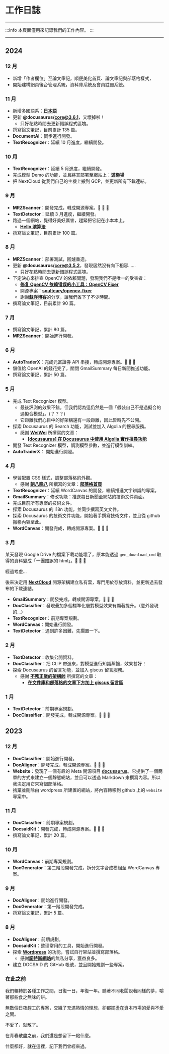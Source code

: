 # 工作日誌

---

:::info
本頁面僅用來記錄我們的工作內容。
:::

---

## 2024

### 12 月

- 新增「作者欄位」至論文筆記，順便美化首頁、論文筆記與部落格樣式，
- 開始建構網頁後台管理系統，資料庫系統及會員註冊系統。

### 11 月

- 新增多國語系：[**日本語**](https://docsaid.org/ja/)
- 更新 **@docusaurus/core@3.6.1**，又壞掉啦！
  - 只好花點時間去更新錯誤程式區塊。
- 撰寫論文筆記，目前累計 135 篇。
- **DocumentAI**：同步進行開發。
- **TextRecognizer**：延續 10 月進度，繼續開發。

### 10 月

- **TextRecognizer**：延續 5 月進度，繼續開發。
- 完成模型 Demo 的功能，並且將其部署至網站上：[**遊樂場**](https://docsaid.org/playground/intro)
- 把 NextCloud 從我們自己的主機上搬到 GCP，並更新所有下載連結。

### 9 月

- **MRZScanner**：開發完成，轉成開源專案。🎉 🎉 🎉
- **TextDetector**：延續 3 月進度，繼續開發。
- 路過一個網站，覺得好美好厲害，趕緊把它記在小本本上。
  - [**Hello 演算法**](https://www.hello-algo.com/)
- 撰寫論文筆記，目前累計 100 篇。

### 8 月

- **MRZScanner**：部署測試，回爐重造。
- 更新 **@docusaurus/core@3.5.2**，發現居然沒有向下相容......
  - 只好花點時間去更新錯誤程式區塊。
- 下定決心來排查 OpenCV 的依賴問題，發現我們不是唯一的受害者：
  - [**修复 OpenCV 依赖错误的小工具：OpenCV Fixer**](https://soulteary.com/2024/01/07/fix-opencv-dependency-errors-opencv-fixer.html)
  - 開源專案：[**soulteary/opencv-fixer**](https://github.com/soulteary/opencv-fixer/tree/main)
  - 謝謝[**蘇洋博客**](https://soulteary.com/)的分享，讓我們省下了不少時間。
- 撰寫論文筆記，目前累計 90 篇。

### 7 月

- 撰寫論文筆記，累計 80 篇。
- **MRZScanner**：開始進行開發。

### 6 月

- **AutoTraderX**：完成元富證券 API 串接，轉成開源專案。🎉 🎉 🎉
- 儲值給 OpenAI 的錢花完了，關閉 GmailSummary 每日新聞推送功能。
- 撰寫論文筆記，累計 50 篇。

### 5 月

- 完成 Text Recognizer 模型。
  - 最後評測的效果不錯，但我們認為這仍然是一個「假裝自己不是過擬合的過擬合模型」。(？？？)
  - 它距離我們心目中的好架構還有一段距離，因此暫時先不公開。
- 探索 Docusaurus 的 Search 功能，測試並加入 Algolia 的搜尋服務。
  - 感謝 [**WeiWei**](https://github.com/WeiYun0912) 所撰寫的文章：
    - [**[docusaurus] 在 Docusaurus 中使用 Algolia 實作搜尋功能**](https://wei-docusaurus-vercel.vercel.app/docs/Docusaurus/Algolia)
- 開發 Text Recognizer 模型，調測模型參數，並進行模型訓練。
- **AutoTraderX**： 開始進行開發。

### 4 月

- 學習配置 CSS 樣式，調整部落格的外觀。
  - 感謝 [**朝八晚八**](https://from8to8.com/) 所撰寫的文章：[**部落格首頁**](https://from8to8.com/docs/Website/blog/blog_homepage/)
- **TextRecognizer**：延續 WordCanvas 的開發，繼續推進文字辨識的專案。
- **GmailSummary**：修改功能：推送每日新聞至網站的技術文件頁面。
- 完成目前所有專案的技術文件。
- 探索 Docusaurus 的 i18n 功能，並同步撰寫英文文件。
- 探索 Docusaurus 的技術文件功能，開始著手撰寫技術文件，並且從 github 搬移內容至此。
- **WordCanvas**：開發完成，轉成開源專案。🎉 🎉 🎉

### 3 月

某天發現 Google Drive 的檔案下載功能壞了，原本能透過 `gen_download_cmd` 取得的資料變成「一團錯誤的 html」。👻 👻 👻

經過考慮...

後來決定用 [**NextCloud**](https://github.com/nextcloud) 開源架構建立私有雲，專門用於存放資料，並更新過去發布的下載連結。

- **GmailSummary**：開發完成，轉成開源專案。🎉 🎉 🎉
- **DocClassifier**：發現疊加多個標準化層對模型效果有顯著提升。（意外發現的...）
- **TextRecognizer**：前期專案規劃。
- **WordCanvas**：開始進行開發。
- **TextDetector**：遇到許多困難，先擱置一下。

### 2 月

- **TextDetector**：收集公開資料。
- **DocClassifier**：把 CLIP 帶進來，對模型進行知識蒸餾，效果甚好！
- 探索 Docusaurus 的留言功能，並加入 giscus 留言服務。
  - 感謝 [**不務正業的架構師**](https://ouch1978.github.io/) 所撰寫的文章：
    - [**在文件庫和部落格的文章下方加上 giscus 留言區**](https://ouch1978.github.io/docs/docusaurus/customization/add-giscus-to-docusaurus)

### 1 月

- **TextDetector**：前期專案規劃。
- **DocClassifier**：開發完成，轉成開源專案。🎉 🎉 🎉

## 2023

### 12 月

- **DocClassifier**：開始進行開發。
- **DocAligner**：開發完成，轉成開源專案。🎉 🎉 🎉
- **Website**：發現了一個有趣的 Meta 開源項目 [**docusaurus**](https://github.com/facebook/docusaurus)。它提供了一個簡單的方式來建立一個靜態網站，並且可以透過 Markdown 來撰寫內容。所以我決定用它來寫個部落格。
- 捨棄並刪除由 wordpress 所建置的網站，將內容轉移到 github 上的 `website` 專案中。

### 11 月

- **DocClassifier**：前期專案規劃。
- **DocsaidKit**：開發完成，轉成開源專案。🎉 🎉 🎉
- 撰寫論文筆記，累計 20 篇。

### 10 月

- **WordCanvas**：前期專案規劃。
- **DocGenerator**：第二階段開發完成，拆分文字合成模組至 WordCanvas 專案。

### 9 月

- **DocAligner**：開始進行開發。
- **DocGenerator**：第一階段開發完成。
- 撰寫論文筆記，累計 5 篇。

### 8 月

- **DocAligner**：前期規劃。
- **DocsaidKit**：整理常用的工具，開始進行開發。
- 探索 [**Wordpress**](https://wordpress.org/) 的功能，嘗試自行架站並撰寫部落格。
  - 感謝[**諾特斯網站**](https://notesstartup.com/)的無私分享，獲益良多。
- 建立 DOCSAID 的 GitHub 帳號，並且開始規劃一些專案。

### 在此之前

我們輾轉於各種工作之間，日復一日，年復一年。聽著不同老闆說著同樣的夢，嚼著那些食之無味的餅。

無數個日夜趕工的專案，交織了充滿熱情的理想，卻都擺盪在資本市場的愛與不愛之間。

不愛了，就散了。

在青春散盡之前，我們還是想留下一點什麼。

什麼都好，就在這裡，記下我們曾經來過。
